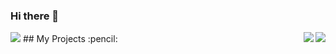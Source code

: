 ### Hi there 👋
<img src="https://badges.pufler.dev/visits/whatsinmyopsec/whatsinmyopsec">
## My Projects :pencil:
<a href="">
  <img src="https://github-readme-stats.vercel.app/api/?username=whatsinmyopsec&theme=prussian&show_icons=true&count_private=true" align="right">
</a>
<a href="">
  <img src="https://github-readme-stats.vercel.app/api/top-langs?username=whatsinmyopsec&theme=prussian&show_icons=true&count_private=false" align="right">
</a>

